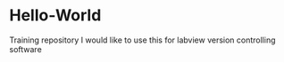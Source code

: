 # Hello-World
Training repository
I would like to use this for labview version controlling software
